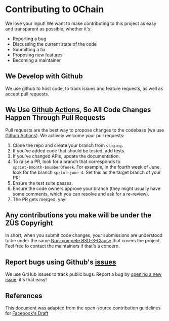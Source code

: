 # Contributing to 0Chain
We love your input! We want to make contributing to this project as easy and transparent as possible, whether it's:

- Reporting a bug
- Discussing the current state of the code
- Submitting a fix
- Proposing new features
- Becoming a maintainer

## We Develop with Github
We use github to host code, to track issues and feature requests, as well as accept pull requests.

## We Use [Github Actions](https://guides.github.com/introduction/flow/index.html), So All Code Changes Happen Through Pull Requests
Pull requests are the best way to propose changes to the codebase (we use [Github Actions](https://docs.github.com/en/actions)). We actively welcome your pull requests:

1. Clone the repo and create your branch from `staging`.
2. If you've added code that should be tested, add tests.
3. If you've changed APIs, update the documentation.
4. To raise a PR, look for a branch that corresponds to `sprint-$month-$numberOfWeek`. For example, in the fourth week of June, look for the branch `sprint-june-4`. Set this as the target branch of your PR.
5. Ensure the test suite passes.
6. Ensure the code owners approve your branch (they might usually have some comments, which you can resolve and ask for a re-review).
7. The PR gets merged, yay!

## Any contributions you make will be under the ZÜS Copyright
In short, when you submit code changes, your submissions are understood to be under the same [Non-compete BSD-3-Clause](https://github.com/0chain/0chain/blob/staging/LICENSE.txt) that covers the project. Feel free to contact the maintainers if that's a concern.

## Report bugs using Github's [issues](https://github.com/0chain/0chain/issues)
We use GitHub issues to track public bugs. Report a bug by [opening a new issue](https://github.com/0chain/0chain/issues/new); it's that easy!

## References
This document was adapted from the open-source contribution guidelines for [Facebook's Draft](https://github.com/facebook/draft-js/blob/a9316a723f9e918afde44dea68b5f9f39b7d9b00/CONTRIBUTING.md)
